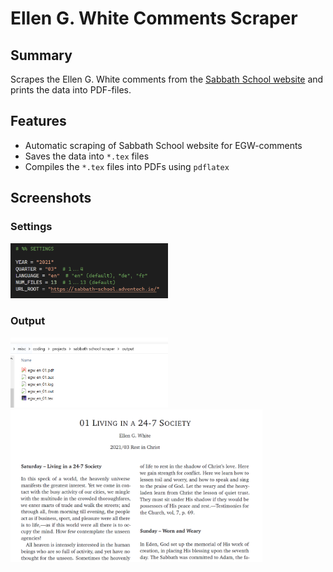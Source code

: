 # Ellen G. White Comments Scraper

## Summary

Scrapes the Ellen G. White comments from the <a href="https://sabbath-school.adventech.io/">Sabbath School website</a> and prints the data into PDF-files.

## Features

- Automatic scraping of Sabbath School website for EGW-comments
- Saves  the data into `*.tex` files
- Compiles the `*.tex` files into PDFs using `pdflatex`

## Screenshots


### Settings

<img style="width: 50%" src="screenshot3.png" >


### Output


<img style="width: 50%" src="screenshot2.png" >
<br>
<img style="width: 80%" src="screenshot1.png" >